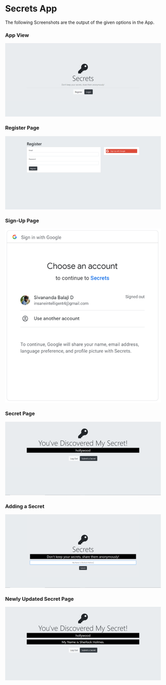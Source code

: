 # Secrets App


The following Screenshots are the output of the given options in the App.

### App View

![](Secrets_Screenshots/Home_Page.PNG)

### Register Page

![](Secrets_Screenshots/Register_Page.PNG)

### Sign-Up Page

![](Secrets_Screenshots/SignUp_Page.PNG)

### Secret Page

![](Secrets_Screenshots/Secrets_Wall.PNG)

### Adding a Secret

![](Secrets_Screenshots/Adding_Secret.PNG)

### Newly Updated Secret Page

![](Secrets_Screenshots/Updated_Wall.PNG)
